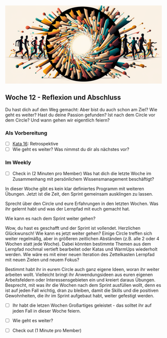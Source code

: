 ![Retrospective](images/woche12.png)

## Woche 12 - Reflexion und Abschluss

Du hast dich auf den Weg gemacht: Aber bist du auch schon am Ziel? Wie geht es weiter? Hast du deine Passion gefunden? Ist nach dem Circle vor dem Circle? Und wann gehen wir eigentlich feiern?

### Als Vorbereitung

- [ ] [Kata 16](2-1-Kata-16.md): Retrospektive
- [ ] Wie geht es weiter? Was nimmst du dir als nächstes vor?

### Im Weekly

- [ ] Check in (2 Minuten pro Member)
Was hat dich die letzte Woche im Zusammenhang mit persönlichem Wissensmanagement beschäftigt?


In dieser Woche gibt es kein klar definiertes Programm mit weiteren Übungen. Jetzt ist die Zeit, den Sprint gemeinsam ausklingen zu lassen.

Sprecht über den Circle und eure Erfahrungen in den letzten Wochen. Was ihr gelernt habt und was der Lernpfad mit euch gemacht hat.

Wie kann es nach dem Sprint weiter gehen?

Wow, du hast es geschafft und der Sprint ist vollendet. Herzlichen Glückwunsch! Wie kann es jetzt weiter gehen? Einige Circle treffen sich weiter regelmäßg, aber in größeren zeitlichen Abständen (z.B. alle 2 oder 4 Wochen statt jede Woche). Dabei könnten bestimmte Themen aus dem Lernpfad nochmal vertieft bearbeitet oder Katas und WarmUps wiederholt werden. Wie wäre es mit einer neuen Iteration des Zettelkasten Lernpfad mit neuen Zielen und neuem Fokus?

Bestimmt habt ihr in eurem Circle auch ganz eigene Ideen, woran ihr weiter arbeiten wollt. Vielleicht bringt ihr Anwendungsideen aus euren eigenen Arbeitsfeldern oder Interessensgebieten ein und kreiert daraus Übungen. Besprecht, mit was ihr die Wochen nach dem Sprint ausfüllen wollt, denn es ist auf jeden Fall wichtig, dran zu bleiben, damit die Skills und die positiven Gewohnheiten, die ihr im Sprint aufgebaut habt, weiter gefestigt werden.

- [ ] Ihr habt die letzen Wochen Großartiges geleistet - das solltet ihr auf jeden Fall in dieser Woche feiern.
- [ ] Wie geht es weiter?
- [ ] Check out (1 Minute pro Member)



